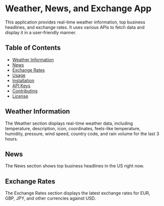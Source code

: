 # Weather, News, and Exchange App

This application provides real-time weather information, top business headlines, and exchange rates. It uses various APIs to fetch data and display it in a user-friendly manner.

## Table of Contents
- [Weather Information](#weather-information)
- [News](#news)
- [Exchange Rates](#exchange-rates)
- [Usage](#usage)
- [Installation](#installation)
- [API Keys](#api-keys)
- [Contributing](#contributing)
- [License](#license)

## Weather Information

The Weather section displays real-time weather data, including temperature, description, icon, coordinates, feels-like temperature, humidity, pressure, wind speed, country code, and rain volume for the last 3 hours.

## News

The News section shows top business headlines in the US right now.

## Exchange Rates

The Exchange Rates section displays the latest exchange rates for EUR, GBP, JPY, and other currencies against USD.
